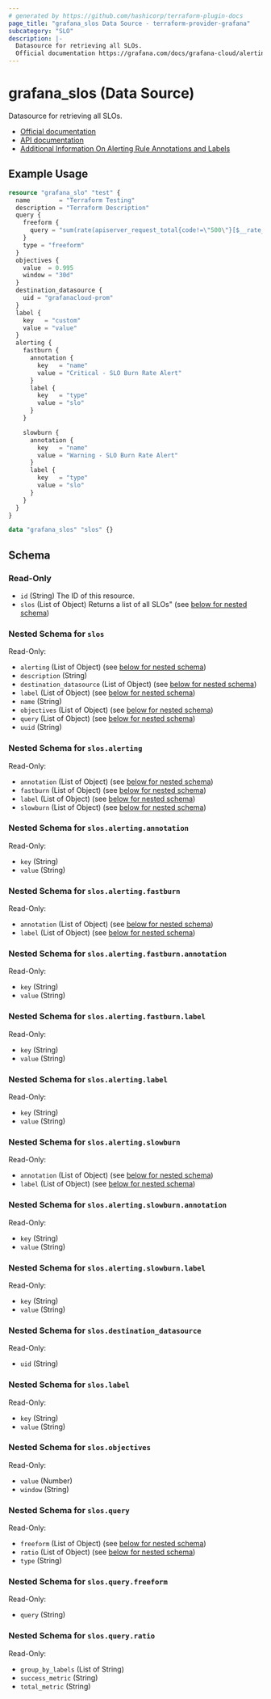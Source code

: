 ```yaml
---
# generated by https://github.com/hashicorp/terraform-plugin-docs
page_title: "grafana_slos Data Source - terraform-provider-grafana"
subcategory: "SLO"
description: |-
  Datasource for retrieving all SLOs.
  Official documentation https://grafana.com/docs/grafana-cloud/alerting-and-irm/slo/API documentation https://grafana.com/docs/grafana-cloud/alerting-and-irm/slo/api/Additional Information On Alerting Rule Annotations and Labels https://prometheus.io/docs/prometheus/latest/configuration/alerting_rules/#templating/
---
```


# grafana_slos (Data Source)

Datasource for retrieving all SLOs.
		
* [Official documentation](https://grafana.com/docs/grafana-cloud/alerting-and-irm/slo/)
* [API documentation](https://grafana.com/docs/grafana-cloud/alerting-and-irm/slo/api/)
* [Additional Information On Alerting Rule Annotations and Labels](https://prometheus.io/docs/prometheus/latest/configuration/alerting_rules/#templating/)

## Example Usage

```terraform
resource "grafana_slo" "test" {
  name        = "Terraform Testing"
  description = "Terraform Description"
  query {
    freeform {
      query = "sum(rate(apiserver_request_total{code!=\"500\"}[$__rate_interval])) / sum(rate(apiserver_request_total[$__rate_interval]))"
    }
    type = "freeform"
  }
  objectives {
    value  = 0.995
    window = "30d"
  }
  destination_datasource {
    uid = "grafanacloud-prom"
  }
  label {
    key   = "custom"
    value = "value"
  }
  alerting {
    fastburn {
      annotation {
        key   = "name"
        value = "Critical - SLO Burn Rate Alert"
      }
      label {
        key   = "type"
        value = "slo"
      }
    }

    slowburn {
      annotation {
        key   = "name"
        value = "Warning - SLO Burn Rate Alert"
      }
      label {
        key   = "type"
        value = "slo"
      }
    }
  }
}

data "grafana_slos" "slos" {}
```

<!-- schema generated by tfplugindocs -->
## Schema

### Read-Only

- `id` (String) The ID of this resource.
- `slos` (List of Object) Returns a list of all SLOs" (see [below for nested schema](#nestedatt--slos))

<a id="nestedatt--slos"></a>
### Nested Schema for `slos`

Read-Only:

- `alerting` (List of Object) (see [below for nested schema](#nestedobjatt--slos--alerting))
- `description` (String)
- `destination_datasource` (List of Object) (see [below for nested schema](#nestedobjatt--slos--destination_datasource))
- `label` (List of Object) (see [below for nested schema](#nestedobjatt--slos--label))
- `name` (String)
- `objectives` (List of Object) (see [below for nested schema](#nestedobjatt--slos--objectives))
- `query` (List of Object) (see [below for nested schema](#nestedobjatt--slos--query))
- `uuid` (String)

<a id="nestedobjatt--slos--alerting"></a>
### Nested Schema for `slos.alerting`

Read-Only:

- `annotation` (List of Object) (see [below for nested schema](#nestedobjatt--slos--alerting--annotation))
- `fastburn` (List of Object) (see [below for nested schema](#nestedobjatt--slos--alerting--fastburn))
- `label` (List of Object) (see [below for nested schema](#nestedobjatt--slos--alerting--label))
- `slowburn` (List of Object) (see [below for nested schema](#nestedobjatt--slos--alerting--slowburn))

<a id="nestedobjatt--slos--alerting--annotation"></a>
### Nested Schema for `slos.alerting.annotation`

Read-Only:

- `key` (String)
- `value` (String)


<a id="nestedobjatt--slos--alerting--fastburn"></a>
### Nested Schema for `slos.alerting.fastburn`

Read-Only:

- `annotation` (List of Object) (see [below for nested schema](#nestedobjatt--slos--alerting--fastburn--annotation))
- `label` (List of Object) (see [below for nested schema](#nestedobjatt--slos--alerting--fastburn--label))

<a id="nestedobjatt--slos--alerting--fastburn--annotation"></a>
### Nested Schema for `slos.alerting.fastburn.annotation`

Read-Only:

- `key` (String)
- `value` (String)


<a id="nestedobjatt--slos--alerting--fastburn--label"></a>
### Nested Schema for `slos.alerting.fastburn.label`

Read-Only:

- `key` (String)
- `value` (String)



<a id="nestedobjatt--slos--alerting--label"></a>
### Nested Schema for `slos.alerting.label`

Read-Only:

- `key` (String)
- `value` (String)


<a id="nestedobjatt--slos--alerting--slowburn"></a>
### Nested Schema for `slos.alerting.slowburn`

Read-Only:

- `annotation` (List of Object) (see [below for nested schema](#nestedobjatt--slos--alerting--slowburn--annotation))
- `label` (List of Object) (see [below for nested schema](#nestedobjatt--slos--alerting--slowburn--label))

<a id="nestedobjatt--slos--alerting--slowburn--annotation"></a>
### Nested Schema for `slos.alerting.slowburn.annotation`

Read-Only:

- `key` (String)
- `value` (String)


<a id="nestedobjatt--slos--alerting--slowburn--label"></a>
### Nested Schema for `slos.alerting.slowburn.label`

Read-Only:

- `key` (String)
- `value` (String)




<a id="nestedobjatt--slos--destination_datasource"></a>
### Nested Schema for `slos.destination_datasource`

Read-Only:

- `uid` (String)


<a id="nestedobjatt--slos--label"></a>
### Nested Schema for `slos.label`

Read-Only:

- `key` (String)
- `value` (String)


<a id="nestedobjatt--slos--objectives"></a>
### Nested Schema for `slos.objectives`

Read-Only:

- `value` (Number)
- `window` (String)


<a id="nestedobjatt--slos--query"></a>
### Nested Schema for `slos.query`

Read-Only:

- `freeform` (List of Object) (see [below for nested schema](#nestedobjatt--slos--query--freeform))
- `ratio` (List of Object) (see [below for nested schema](#nestedobjatt--slos--query--ratio))
- `type` (String)

<a id="nestedobjatt--slos--query--freeform"></a>
### Nested Schema for `slos.query.freeform`

Read-Only:

- `query` (String)


<a id="nestedobjatt--slos--query--ratio"></a>
### Nested Schema for `slos.query.ratio`

Read-Only:

- `group_by_labels` (List of String)
- `success_metric` (String)
- `total_metric` (String)
